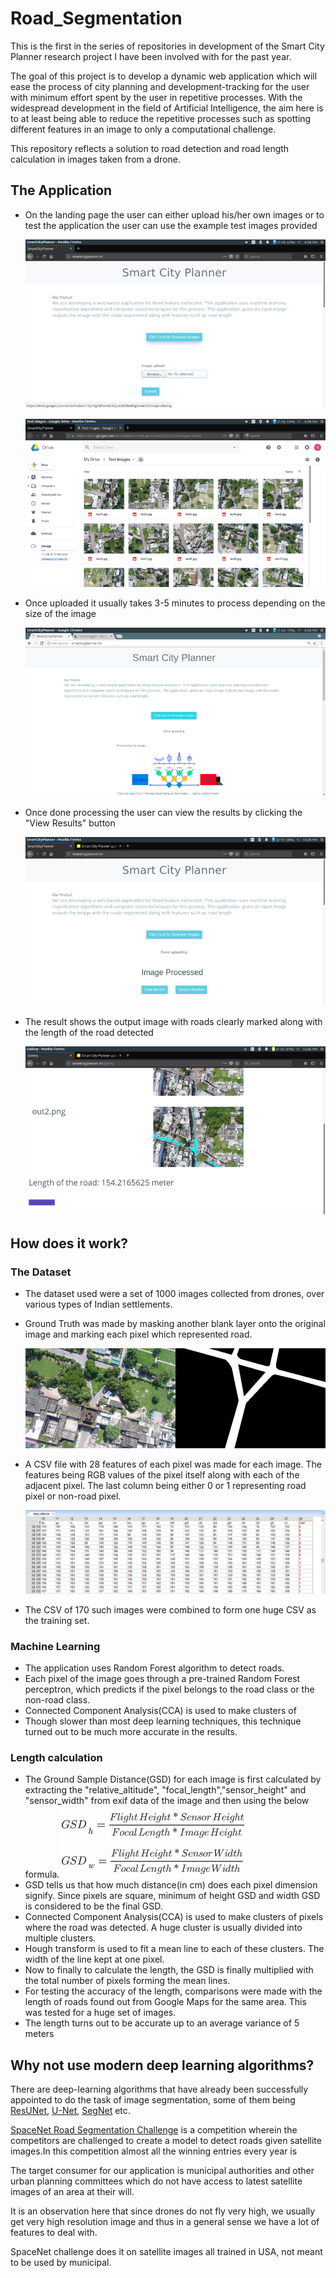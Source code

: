 # Road_Segmentation
This is the first in the series of repositories in development of the Smart City Planner research project I have been involved with for the past year.

The goal of this project is to develop a dynamic web application which will ease the process of city planning and development-tracking for the user with minimum effort spent by the user in repetitive processes. With the widespread development in the field of Artificial Intelligence, the aim here is to at least being able to reduce the repetitive processes such as spotting different features in an image to only a computational challenge.

This repository reflects a solution to road detection and road length calculation in images taken from a drone.

## The Application
* On the landing page the user can either upload his/her own images or to test the application the user can use the example test images provided

  ![](images/Picture1.png)

  ![](images/Picture2.png)
* Once uploaded it usually takes 3-5 minutes to process depending on the size of the image

  ![](images/Picture4.png)
* Once done processing the user can view the results by clicking the "View Results" button

  ![](images/Picture5.png)
* The result shows the output image with roads clearly marked along with the length of the road detected

  ![](images/Picture6.png)

## How does it work?
### The Dataset
* The dataset used were a set of 1000 images collected from drones, over various types of Indian settlements.
* Ground Truth was made by masking another blank layer onto the original image and marking each pixel which represented road.

  ![](images/dataset1.jpg)
* A CSV file with 28 features of each pixel was made for each image. The features being RGB values of the pixel itself along with each of the adjacent pixel. The last column being either 0 or 1 representing road pixel or non-road pixel.

  ![](images/dataset2.png)
* The CSV of 170 such images were combined to form one huge CSV as the training set.

### Machine Learning
* The application uses Random Forest algorithm to detect roads.
* Each pixel of the image goes through a pre-trained Random Forest perceptron, which predicts if the pixel belongs to the road class or the non-road class.
* Connected Component Analysis(CCA) is used to make clusters of
* Though slower than most deep learning techniques, this technique turned out to be much more accurate in the results.

### Length calculation
* The Ground Sample Distance(GSD) for each image is first calculated by extracting the "relative_altitude", "focal_length","sensor_height" and "sensor_width" from exif data of the image and then using the below formula.
![](images/gsd2.PNG)
* GSD tells us that how much distance(in cm) does each pixel dimension signify. Since pixels are square, minimum of height GSD and width GSD is considered to be the final GSD.
* Connected Component Analysis(CCA) is used to make clusters of pixels where the road was detected. A huge cluster is usually divided into multiple clusters.
* Hough transform is used to fit a mean line to each of these clusters. The width of the line kept at one pixel.
* Now to finally to calculate the length, the GSD is finally multiplied with the total number of pixels forming the mean lines.
* For testing the accuracy of the length, comparisons were made with the length of roads found out from Google Maps for the same area. This was tested for a huge set of images.
* The length turns out to be accurate up to an average variance of 5 meters

## Why not use modern deep learning algorithms?
There are deep-learning algorithms that have already been successfully appointed to do the task of image segmentation, some of them being [ResUNet](https://arxiv.org/abs/1711.10684), [U-Net](https://pdfs.semanticscholar.org/0704/5f87709d0b7b998794e9fa912c0aba912281.pdf), [SegNet](https://arxiv.org/pdf/1511.00561.pdf) etc.

[SpaceNet Road Segmentation Challenge](https://medium.com/the-downlinq/spacenet-road-detection-and-routing-challenge-part-i-d4f59d55bfce) is a competition wherein the competitors are challenged to create a model to detect roads given satellite images.In this competition almost all the winning entries every year is 

The target consumer for our application is municipal authorities and other urban planning committees which do not have access to latest satellite images of an area at their will.

It is an observation here that since drones do not fly very high, we usually get very high resolution image and thus in a general sense we have a lot of features to deal with.

SpaceNet challenge does it on satellite images all trained in USA, not meant to be used by municipal.
